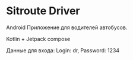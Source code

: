 # Sitroute Driver

Android Приложение для водителей автобусов. 

Kotlin + Jetpack compose

Данные для входа: 
Login: dr, Password: 1234
